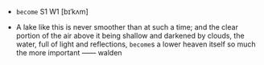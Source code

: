 - `become` S1 W1 [bɪˈkʌm]



-  A lake like this is never smoother than at such a time; and the clear portion of the air above it being shallow and darkened by clouds, the water, full of light and reflections, `become`s a lower heaven itself so much the more important —— walden